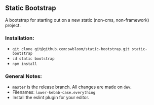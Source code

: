 ## Static Bootstrap

A bootstrap for starting out on a new static (non-cms, non-framework) project.

### Installation:

- `git clone git@github.com:swbloom/static-bootstrap.git static-bootstrap`
- `cd static bootstrap`
- `npm install`

### General Notes:

- `master` is the release branch. All changes are made on `dev`.
- Filenames: `lower-kebab-case.everything` 
- Install the eslint plugin for your editor.
